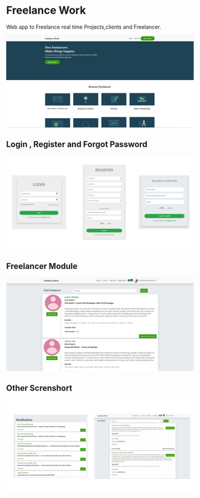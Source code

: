 # Freelance Work 
Web app to Freelance real time Projects,clients and Freelancer. 

![Freelance Work](https://github.com/hasmukh-dharajiya/bcasem6finalproject/blob/main/bca.PNG)


## Login , Register and Forgot Password

![Register](https://github.com/hasmukh-dharajiya/bcasem6finalproject/blob/main/img.png)

## Freelancer Module

![Freelancer Module](https://github.com/hasmukh-dharajiya/bcasem6finalproject/blob/main/Untitled%20design.png)

## Other Screnshort

![Freelancer Module](https://github.com/hasmukh-dharajiya/bcasem6finalproject/blob/main/Untitled%20design%20(1).png)


